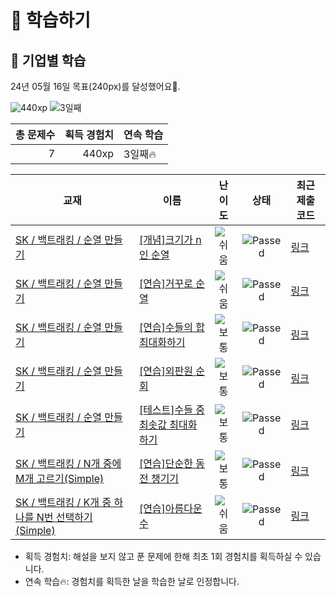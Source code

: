 # 📖 학습하기

## 🚀 기업별 학습
24년 05월 16일 목표(240px)를 달성했어요🥳.

![440xp](https://img.shields.io/badge/EXP-440xp-%235cb85c.svg?for-the-badge)
![3일째](https://img.shields.io/badge/연속학습-3일째-%23E34F26.svg?for-the-badge)

|총 문제수|획득 경험치|연속 학습|
|---:|---:|---|
7|440xp|3일째🔥|

|교재|이름|난이도|상태|최근 제출 코드|
|---|---|:---:|:---:|---|
|[SK / 백트래킹 / 순열 만들기](https://www.codetree.ai/missions?missionId=18)|[[개념]크기가 n인 순열](https://www.codetree.ai/missions/18/problems/n-permutation)|![쉬움][easy]|![Passed][passed]|[링크](https://github.com/engineerjkk/codetree-TILs/blob/main/240516/%ED%81%AC%EA%B8%B0%EA%B0%80%20n%EC%9D%B8%20%EC%88%9C%EC%97%B4/n-permutation.py)|
|[SK / 백트래킹 / 순열 만들기](https://www.codetree.ai/missions?missionId=18)|[[연습]거꾸로 순열](https://www.codetree.ai/missions/18/problems/backward-permutation)|![쉬움][easy]|![Passed][passed]|[링크](https://github.com/engineerjkk/codetree-TILs/blob/main/240516/%EA%B1%B0%EA%BE%B8%EB%A1%9C%20%EC%88%9C%EC%97%B4/backward-permutation.py)|
|[SK / 백트래킹 / 순열 만들기](https://www.codetree.ai/missions?missionId=18)|[[연습]수들의 합 최대화하기](https://www.codetree.ai/missions/18/problems/max-sum-of-numbers)|![보통][medium]|![Passed][passed]|[링크](https://github.com/engineerjkk/codetree-TILs/blob/main/240516/%EC%88%98%EB%93%A4%EC%9D%98%20%ED%95%A9%20%EC%B5%9C%EB%8C%80%ED%99%94%ED%95%98%EA%B8%B0/max-sum-of-numbers.py)|
|[SK / 백트래킹 / 순열 만들기](https://www.codetree.ai/missions?missionId=18)|[[연습]외판원 순회](https://www.codetree.ai/missions/18/problems/traveling-salesman-problem)|![보통][medium]|![Passed][passed]|[링크](https://github.com/engineerjkk/codetree-TILs/blob/main/240516/%EC%99%B8%ED%8C%90%EC%9B%90%20%EC%88%9C%ED%9A%8C/traveling-salesman-problem.py)|
|[SK / 백트래킹 / 순열 만들기](https://www.codetree.ai/missions?missionId=18)|[[테스트]수들 중 최솟값 최대화하기](https://www.codetree.ai/missions/18/problems/maximin-of-numbers)|![보통][medium]|![Passed][passed]|[링크](https://github.com/engineerjkk/codetree-TILs/blob/main/240516/%EC%88%98%EB%93%A4%20%EC%A4%91%20%EC%B5%9C%EC%86%9F%EA%B0%92%20%EC%B5%9C%EB%8C%80%ED%99%94%ED%95%98%EA%B8%B0/maximin-of-numbers.py)|
|[SK / 백트래킹 / N개 중에 M개 고르기(Simple)](https://www.codetree.ai/missions?missionId=18)|[[연습]단순한 동전 챙기기](https://www.codetree.ai/missions/18/problems/collect-coins-easy)|![보통][medium]|![Passed][passed]|[링크](https://github.com/engineerjkk/codetree-TILs/blob/main/240516/%EB%8B%A8%EC%88%9C%ED%95%9C%20%EB%8F%99%EC%A0%84%20%EC%B1%99%EA%B8%B0%EA%B8%B0/collect-coins-easy.py)|
|[SK / 백트래킹 / K개 중 하나를 N번 선택하기(Simple)](https://www.codetree.ai/missions?missionId=18)|[[연습]아름다운 수](https://www.codetree.ai/missions/18/problems/beautiful-number)|![쉬움][easy]|![Passed][passed]|[링크](https://github.com/engineerjkk/codetree-TILs/blob/main/240516/%EC%95%84%EB%A6%84%EB%8B%A4%EC%9A%B4%20%EC%88%98/beautiful-number.py)|


* 획득 경험치: 해설을 보지 않고 푼 문제에 한해 최초 1회 경험치를 획득하실 수 있습니다.
* 연속 학습🔥: 경험치를 획득한 날을 학습한 날로 인정합니다.










[b5]: https://img.shields.io/badge/Bronze_5-%235D3E31.svg
[b4]: https://img.shields.io/badge/Bronze_4-%235D3E31.svg
[b3]: https://img.shields.io/badge/Bronze_3-%235D3E31.svg
[b2]: https://img.shields.io/badge/Bronze_2-%235D3E31.svg
[b1]: https://img.shields.io/badge/Bronze_1-%235D3E31.svg
[s5]: https://img.shields.io/badge/Silver_5-%23394960.svg
[s4]: https://img.shields.io/badge/Silver_4-%23394960.svg
[s3]: https://img.shields.io/badge/Silver_3-%23394960.svg
[s2]: https://img.shields.io/badge/Silver_2-%23394960.svg
[s1]: https://img.shields.io/badge/Silver_1-%23394960.svg
[g5]: https://img.shields.io/badge/Gold_5-%23FFC433.svg
[g4]: https://img.shields.io/badge/Gold_4-%23FFC433.svg
[g3]: https://img.shields.io/badge/Gold_3-%23FFC433.svg
[g2]: https://img.shields.io/badge/Gold_2-%23FFC433.svg
[g1]: https://img.shields.io/badge/Gold_1-%23FFC433.svg
[p5]: https://img.shields.io/badge/Platinum_5-%2376DDD8.svg
[p4]: https://img.shields.io/badge/Platinum_4-%2376DDD8.svg
[p3]: https://img.shields.io/badge/Platinum_3-%2376DDD8.svg
[p2]: https://img.shields.io/badge/Platinum_2-%2376DDD8.svg
[p1]: https://img.shields.io/badge/Platinum_1-%2376DDD8.svg
[passed]: https://img.shields.io/badge/Passed-%23009D27.svg
[failed]: https://img.shields.io/badge/Failed-%23D24D57.svg
[easy]: https://img.shields.io/badge/쉬움-%235cb85c.svg?for-the-badge
[medium]: https://img.shields.io/badge/보통-%23FFC433.svg?for-the-badge
[hard]: https://img.shields.io/badge/어려움-%23D24D57.svg?for-the-badge